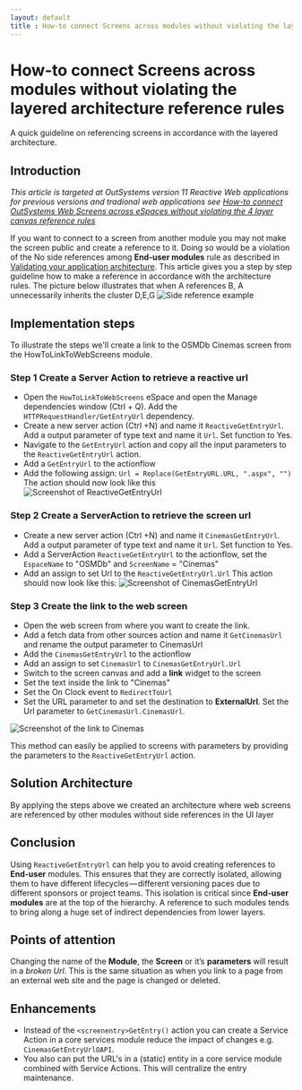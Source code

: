 ```yaml
---
layout: default
title : How-to connect Screens across modules without violating the layered architecture reference rules
---
```

# How-to connect Screens across modules without violating the layered architecture reference rules
A quick guideline on referencing screens in accordance with the layered architecture.
## Introduction
*This article is targeted at OutSystems version 11 Reactive Web applications for previous versions and tradional web applications see [How-to connect OutSystems Web Screens across eSpaces without violating the 4 layer canvas reference rules](https://itnext.io/how-to-connect-outsystems-web-screens-across-espaces-without-violating-the-no-side-reference-rule-b03f8aae16ac)*

If you want to connect to a screen from another module you may not make the screen public and create a reference to it. Doing so would be a violation of the No side references among **End-user modules** rule as described in [Validating your application architecture](https://success.outsystems.com/Support/Enterprise_Customers/Maintenance_and_Operations/Designing_the_Architecture_of_Your_OutSystems_Applications/Validating_your_application_architecture).
This article gives you a step by step guideline how to make a reference in accordance with the architecture rules.
The picture below illustrates that when A references B, A unnecessarily inherits the cluster D,E,G
![Side reference example](images/SideReferences.png)

## Implementation steps
To illustrate the steps we'll create a link to the OSMDb Cinemas screen from the HowToLinkToWebScreens module.
### Step 1 Create a Server Action to retrieve a reactive url
* Open the `HowToLinkToWebScreens` eSpace and open the Manage dependencies window (Ctrl + Q). Add the `HTTPRequestHandler/GetEntryUrl` dependency.
* Create a new server action (Ctrl +N) and name it `ReactiveGetEntryUrl`. Add a output parameter of type text and name it `Url`. Set function to Yes.
* Navigate to the `GetEntryUrl` action and copy all the input parameters to the `ReactiveGetEntryUrl` action.
* Add a `GetEntryUrl` to the actionflow
* Add the following assign: `Url = Replace(GetEntryURL.URL, ".aspx", "")`
The action should now look like this ![Screenshot of ReactiveGetEntryUrl](images/ReactiveGetEntryUrl.png)

### Step 2 Create a ServerAction to retrieve the screen url
* Create a new server action (Ctrl +N) and name it `CinemasGetEntryUrl`. Add a output parameter of type text and name it `Url`. Set function to Yes.
* Add a ServerAction `ReactiveGetEntryUrl` to the actionflow, set the `EspaceName` to "OSMDb" and `ScreenName` = "Cinemas"
* Add an assign to set Url to the `ReactiveGetEntryUrl.Url`
This action should now look like this: ![Screenshot of CinemasGetEntryUrl](images/CinemasGetEntryUrl.png)
### Step 3 Create the link to the web screen
* Open the web screen from where you want to create the link.
* Add a fetch data from other sources action and name it `GetCinemasUrl` and rename the output parameter to CinemasUrl
* Add the `CinemasGetEntryUrl` to the actionflow
* Add an assign to set `CinemasUrl` to `CinemasGetEntryUrl.Url`
* Switch to the screen canvas and add a **link** widget to the screen
* Set the text inside the link to "Cinemas"
* Set the On Clock event to `RedirectToUrl`
* Set the URL parameter to
and set the destination to **ExternalUrl**. Set the Url parameter to `GetCinemasUrl.CinemasUrl`.

![Screenshot of the link to Cinemas](images/LinkToCinemas.png)

This method can easily be applied to screens with parameters by providing the parameters to the `ReactiveGetEntryUrl` action.

## Solution Architecture
By applying the steps above we created an architecture where web screens are referenced by other modules without side references in the UI layer

## Conclusion
Using `ReactiveGetEntryUrl` can help you to avoid creating references to **End-user** modules. This ensures that they are correctly isolated, allowing them to have different lifecycles — different versioning paces due to different sponsors or project teams.
This isolation is critical since **End-user modules** are at the top of the hierarchy. A reference to such modules tends to bring along a huge set of indirect dependencies from lower layers.

## Points of attention
Changing the name of the **Module**, the **Screen** or it’s **parameters** will result in a *broken Url*. This is the same situation as when you link to a page from an external web site and the page is changed or deleted.
## Enhancements
* Instead of the `<screenentry>GetEntry()` action you can create a Service Action in a core services module reduce the impact of changes e.g. `CinemasGetEntryUrlOAPI`.
* You also can put the URL's in a (static) entity in a core service module combined with Service Actions. This will centralize the entry maintenance.
